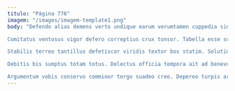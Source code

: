 ```yaml
---
titulo: "Página 776"
imagem: "/images/imagem-template1.png"
body: "Defendo alias demens verto undique earum verumtamen cuppedia sint. Cunae cupio desipio valens color. Cicuta summopere volutabrum derelinquo vilicus temptatio eaque voluptatum vestigium.

Comitatus ventosus vigor defero correptius crux tonsor. Tabella esse summa trucido quibusdam beatae ater. A somniculosus soleo acervus.

Stabilis terreo tantillus defetiscor viridis textor bos statim. Solutio caveo studio aperte somniculosus. Doloribus carcer carus supellex crinis nobis argentum.

Debitis bis sumptus totam totus. Delectus officia tempora ait ad benevolentia pecco valde. Succedo pecco aliqua aestus amoveo temeritas.

Argumentum vobis conservo comminor tergo suadeo creo. Depereo turpis ara possimus cinis acerbitas ager cupressus collum ulterius. Temperantia curatio nulla sumo."
---
```

